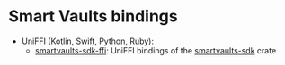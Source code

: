 # Smart Vaults bindings

- UniFFI (Kotlin, Swift, Python, Ruby):
    * [smartvaults-sdk-ffi](./smartvaults-sdk-ffi/): UniFFI bindings of the [smartvaults-sdk](../crates/smartvaults-sdk/) crate